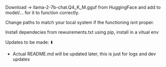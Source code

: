 Download -> llama-2-7b-chat.Q4_K_M.gguf from HuggingFace and add to model/... for it to function correctly. 

Change paths to match your local system if the functioning isnt proper. 

Install dependecies from rewuirements.txt using pip, install in a vitual env
                    
Updates to be made: ⬇️



* Actual README.md will be updated later, this is just for logs and dev updates
